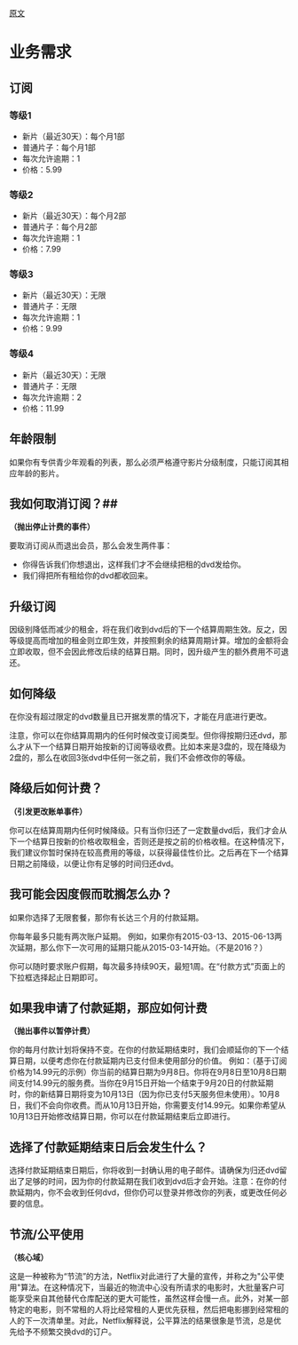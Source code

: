 [原文](https://github.com/elbandit/DVD-Rental/blob/develop/Business%20Rules/Business_Rules.md)

# 业务需求 #

## 订阅 ##

### 等级1 ###

 - 新片（最近30天）：每个月1部
 - 普通片子：每个月1部
 - 每次允许逾期：1
 - 价格：5.99

### 等级2 ###
 - 新片（最近30天）：每个月2部
 - 普通片子：每个月2部
 - 每次允许逾期：1
 - 价格：7.99

### 等级3 ###
 - 新片（最近30天）：无限
 - 普通片子：无限
 - 每次允许逾期：1
 - 价格：9.99

### 等级4 ###
 - 新片（最近30天）：无限
 - 普通片子：无限
 - 每次允许逾期：2
 - 价格：11.99

## 年龄限制 ##

如果你有专供青少年观看的列表，那么必须严格遵守影片分级制度，只能订阅其相应年龄的影片。

## 我如何取消订阅？##
**（抛出停止计费的事件）**

要取消订阅从而退出会员，那么会发生两件事：

 - 你得告诉我们你想退出，这样我们才不会继续把租的dvd发给你。
 - 我们得把所有租给你的dvd都收回来。

## 升级订阅 ##

因级别降低而减少的租金，将在我们收到dvd后的下一个结算周期生效。反之，因等级提高而增加的租金则立即生效，并按照剩余的结算周期计算。增加的金额将会立即收取，但不会因此修改后续的结算日期。同时，因升级产生的额外费用不可退还。

## 如何降级 ##

在你没有超过限定的dvd数量且已开据发票的情况下，才能在月底进行更改。

注意，你可以在你结算周期内的任何时候改变订阅类型。但你得按期归还dvd，那么才从下一个结算日期开始按新的订阅等级收费。比如本来是3盘的，现在降级为2盘的，那么在收回3张dvd中任何一张之前，我们不会修改你的等级。

## 降级后如何计费？ ##

**（引发更改账单事件）**

你可以在结算周期内任何时候降级。只有当你归还了一定数量dvd后，我们才会从下一个结算日按新的价格收取租金，否则还是按之前的价格收租。在这种情况下，我们建议你暂时保持在较高费用的等级，以获得最佳性价比。之后再在下一个结算日期之前降级，以便让你有足够的时间归还dvd。

## 我可能会因度假而耽搁怎么办？ ##

如果你选择了无限套餐，那你有长达三个月的付款延期。

你每年最多只能有两次账户延期。 例如，如果你有2015-03-13、2015-06-13两次延期，那么你下一次可用的延期只能从2015-03-14开始。（不是2016？）

你可以随时要求账户假期，每次最多持续90天，最短1周。在“付款方式”页面上的下拉框选择起止日期即可。

## 如果我申请了付款延期，那应如何计费 ##

**（抛出事件以暂停计费）**

你的每月付款计划将保持不变。在你的付款延期结束时，我们会顺延你的下一个结算日期，以便考虑你在付款延期内已支付但未使用部分的价值。
例如：（基于订阅价格为14.99元的示例）你当前的结算日期为9月8日。你将在9月8日至10月8日期间支付14.99元的服务费。当你在9月15日开始一个结束于9月20日的付款延期时，你的新结算日期将变为10月13日（因为你已支付5天服务但未使用）。10月8日，我们不会向你收费。而从10月13日开始，你需要支付14.99元。如果你希望从10月13日开始修改结算日期，你可以在付款延期结束后立即进行。

## 选择了付款延期结束日后会发生什么？ ##

选择付款延期结束日期后，你将收到一封确认用的电子邮件。请确保为归还dvd留出了足够的时间，因为你的付款延期在我们收到dvd后才会开始。注意：在你的付款延期内，你不会收到任何dvd，但你仍可以登录并修改你的列表，或更改任何必要的信息。

## 节流/公平使用 ##

**（核心域）**

这是一种被称为“节流”的方法，Netflix对此进行了大量的宣传，并称之为"公平使用"算法。在这种情况下，当最近的物流中心没有所请求的电影时，大批量客户可能享受来自其他替代仓库配送的更大可能性，虽然这样会慢一点。此外，对某一部特定的电影，则不常租的人将比经常租的人更优先获租，然后把电影挪到经常租的人的下一次清单里。对此，Netflix解释说，公平算法的结果很象是节流，总是优先给予不频繁交换dvd的订户。
